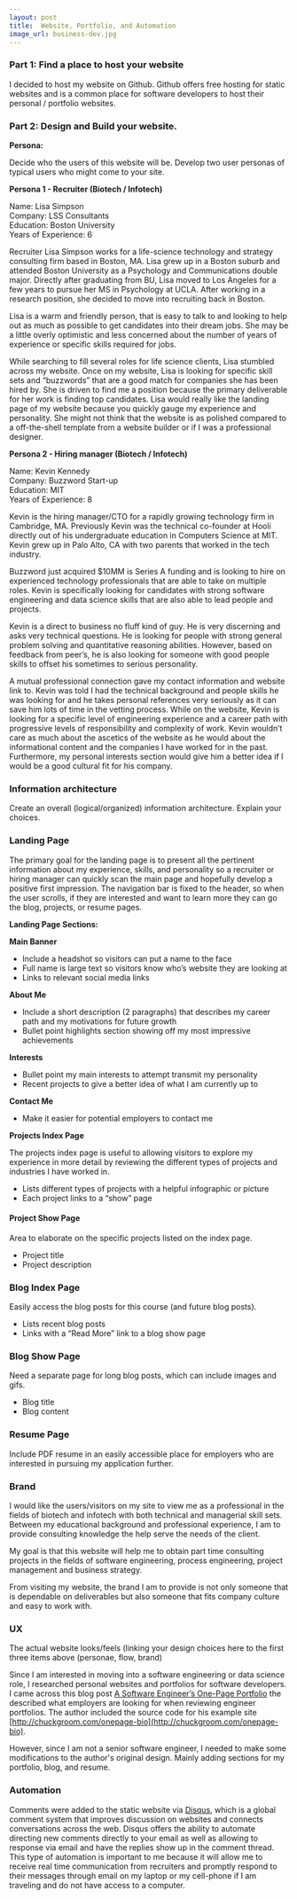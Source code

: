 ```yaml
---
layout: post
title:  Website, Portfolio, and Automation
image_url: business-dev.jpg
---
```


### Part 1: Find a place to host your website

I decided to host my website on Github. Github offers free hosting for static websites and is a common place for software developers to host their personal / portfolio websites.

### Part 2: Design and Build your website.

**Persona:**

Decide who the users of this website will be. Develop two user personas of typical users who might come to your site.

**Persona 1 - Recruiter (Biotech / Infotech)**

Name: Lisa Simpson  
Company: LSS Consultants  
Education: Boston University  
Years of Experience: 6  

Recruiter Lisa Simpson works for a life-science technology and strategy consulting firm based in Boston, MA. Lisa grew up in a Boston suburb and attended Boston University as a Psychology and Communications double major. Directly after graduating from BU, Lisa moved to Los Angeles for a few years to pursue her MS in Psychology at UCLA. After working in a research position, she decided to move into recruiting back in Boston.

Lisa is a warm and friendly person, that is easy to talk to and looking to help out as much as possible to get candidates into their dream jobs. She may be a little overly optimistic and less concerned about the number of years of experience or specific skills required for jobs.

While searching to fill several roles for life science clients, Lisa stumbled across my website.  Once on my website, Lisa is looking for specific skill sets and “buzzwords” that are a good match for companies she has been hired by. She is driven to find me a position because the primary deliverable for her work is finding top candidates.  Lisa would really like the landing page of my website because you quickly gauge my experience and personality.  She might not think that the website is as polished compared to a off-the-shell template from a website builder or if I was a professional designer.

**Persona 2 - Hiring manager (Biotech / Infotech)**

Name: Kevin Kennedy  
Company: Buzzword Start-up  
Education: MIT  
Years of Experience: 8  

Kevin is the hiring manager/CTO for a rapidly growing technology firm in Cambridge, MA.  Previously Kevin was the technical co-founder at Hooli directly out of his undergraduate education in Computers Science at MIT.  Kevin grew up in Palo Alto, CA with two parents that worked in the tech industry.

Buzzword just acquired $10MM is Series A funding and is looking to hire on experienced technology professionals that are able to take on multiple roles.  Kevin is specifically looking for candidates with strong software engineering and data science skills that are also able to lead people and projects.

Kevin is a direct to business no fluff kind of guy.  He is very discerning and asks very technical questions.  He is looking for people with strong general problem solving and quantitative reasoning abilities.  However, based on feedback from peer’s, he is also looking for someone with good people skills to offset his sometimes to serious personality.

A mutual professional connection gave my contact information and website link to.  Kevin was told I had the technical background and people skills he was looking for and he takes personal references very seriously as it can save him lots of time in the vetting process.  While on the website, Kevin is looking for a specific level of engineering experience and a career path with progressive levels of responsibility and complexity of work. Kevin wouldn’t care as much about the ascetics of the website as he would about the informational content and the companies I have worked for in the past. Furthermore, my personal interests section would give him a better idea if I would be a good cultural fit for his company.

### Information architecture

Create an overall (logical/organized) information architecture. Explain your choices.

### Landing Page

The primary goal for the landing page is to present all the pertinent information about my experience, skills, and personality so a recruiter or hiring manager can quickly scan the main page and hopefully develop a positive first impression. The navigation bar is fixed to the header, so when the user scrolls, if they are interested and want to learn more they can go the blog, projects, or resume pages.

**Landing Page Sections:**

**Main Banner**
- Include a headshot so visitors can put a name to the face
- Full name is large text so visitors know who’s website they are looking at
- Links to relevant social media links

**About Me**
- Include a short description (2 paragraphs) that describes my career path and my motivations for future growth
- Bullet point highlights section showing off my most impressive achievements

**Interests**
- Bullet point my main interests to attempt transmit my personality
- Recent projects to give a better idea of what I am currently up to

**Contact Me**
- Make it easier for potential employers to contact me

**Projects Index Page**

The projects index page is useful to allowing visitors to explore my experience in more detail by reviewing the different types of projects and industries I have worked in.

- Lists different types of projects with a helpful infographic or picture
- Each project links to a “show” page

#### Project Show Page

Area to elaborate on the specific projects listed on the index page.

- Project title
- Project description

### Blog Index Page

Easily access the blog posts for this course (and future blog posts).

- Lists recent blog posts
- Links with a “Read More” link to a blog show page

### Blog Show Page

Need a separate page for long blog posts, which can include images and gifs.

- Blog title
- Blog content

### Resume Page

Include PDF resume in an easily accessible place for employers who are interested in pursuing my application further.

### Brand

I would like the users/visitors on my site to view me as a professional in the fields of biotech and infotech with both technical and managerial skill sets. Between my educational background and professional experience, I am to provide consulting knowledge the help serve the needs of the client.

My goal is that this website will help me to obtain part time consulting projects in the fields of software engineering, process engineering, project management and business strategy.

From visiting my website, the brand I am to provide is not only someone that is dependable on deliverables but also someone that fits company culture and easy to work with. 

### UX

The actual website looks/feels (linking your design choices here to the first three items above (personae, flow, brand)

Since I am interested in moving into a software engineering or data science role, I researched personal websites and portfolios
for software developers. I came across this blog post [A Software Engineer’s One-Page Portfolio](https://medium.com/@cgroom/a-software-engineers-one-page-portfolio-4f85ab8a20d1) the described what employers are looking for when reviewing engineer portfolios. The author included the source code for his example site [http://chuckgroom.com/onepage-bio](http://chuckgroom.com/onepage-bio).

However, since I am not a senior software engineer, I needed to make some modifications to the author's original design. Mainly adding sections for my portfolio, blog, and resume.





### Automation

Comments were added to the static website via [Disqus](https://disqus.com/), which is a global comment system that improves discussion on websites and connects conversations across the web. Disqus offers the ability to automate directing new comments directly to your email as well as allowing to response via email and have the replies show up in the comment thread. This type of automation is important to me because it will allow me to receive real time communication from recruiters and promptly respond to their messages through email on my laptop or my cell-phone if I am traveling and do not have access to a computer.  
